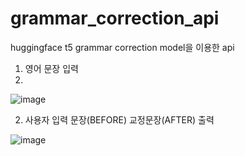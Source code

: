 # grammar_correction_api
huggingface t5 grammar correction model을 이용한 api 

1. 영어 문장 입력
2. 
![image](https://github.com/jinhyukbae/grammar_correction_api/assets/115385678/c7e148ef-a144-4d92-832b-f76d9cb15d14)

2. 사용자 입력 문장(BEFORE) 교정문장(AFTER) 출력

![image](https://github.com/jinhyukbae/grammar_correction_api/assets/115385678/75aa6ef4-1bf7-4896-a155-60dcb8183260)
